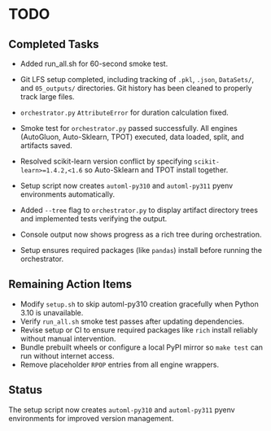# TODO

## Completed Tasks
- Added run_all.sh for 60-second smoke test.

- Git LFS setup completed, including tracking of `.pkl`, `.json`, `DataSets/`, and `05_outputs/` directories. Git history has been cleaned to properly track large files.
- `orchestrator.py` `AttributeError` for duration calculation fixed.
- Smoke test for `orchestrator.py` passed successfully. All engines (AutoGluon, Auto-Sklearn, TPOT) executed, data loaded, split, and artifacts saved.
- Resolved scikit-learn version conflict by specifying `scikit-learn>=1.4.2,<1.6` so Auto-Sklearn and TPOT install together.
- Setup script now creates `automl-py310` and `automl-py311` pyenv environments automatically.
- Added `--tree` flag to `orchestrator.py` to display artifact directory trees and implemented tests verifying the output.
- Console output now shows progress as a rich tree during orchestration.
- Setup ensures required packages (like `pandas`) install before running the orchestrator.

## Remaining Action Items

- Modify `setup.sh` to skip automl-py310 creation gracefully when Python 3.10 is unavailable.
- Verify `run_all.sh` smoke test passes after updating dependencies.
- Revise setup or CI to ensure required packages like `rich` install reliably without manual intervention.
- Bundle prebuilt wheels or configure a local PyPI mirror so `make test` can run without internet access.
- Remove placeholder `RPOP` entries from all engine wrappers.

## Status

The setup script now creates `automl-py310` and `automl-py311` pyenv environments for improved version management.

